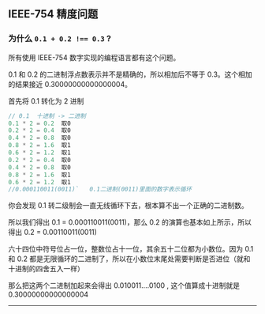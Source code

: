 ## IEEE-754 精度问题


### 为什么 `0.1 + 0.2 !== 0.3` ?


所有使用 IEEE-754 数字实现的编程语言都有这个问题。

0.1 和 0.2 的二进制浮点数表示并不是精确的，所以相加后不等于 0.3。这个相加的结果接近 0.30000000000000004。

首先将 0.1 转化为 2 进制

```js
// 0.1  十进制 -> 二进制
0.1 * 2 = 0.2  取0
0.2 * 2 = 0.4  取0
0.4 * 2 = 0.8  取0
0.8 * 2 = 1.6  取1
0.6 * 2 = 1.2  取1
0.2 * 2 = 0.4  取0
0.4 * 2 = 0.8  取0
0.8 * 2 = 1.6  取1
0.6 * 2 = 1.2  取1
//0.000110011(0011)`   0.1二进制(0011)里面的数字表示循环

```

你会发现 0.1 转二级制会一直无线循环下去，根本算不出一个正确的二进制数。

所以我们得出 0.1 = 0.000110011(0011)，那么 0.2 的演算也基本如上所示，所以得出 0.2 = 0.00110011(0011)

六十四位中符号位占一位，整数位占十一位，其余五十二位都为小数位。因为 0.1 和 0.2 都是无限循环的二进制了，所以在小数位末尾处需要判断是否进位（就和十进制的四舍五入一样）

那么把这两个二进制加起来会得出 0.010011....0100 , 这个值算成十进制就是 0.30000000000000004

  </details>

---